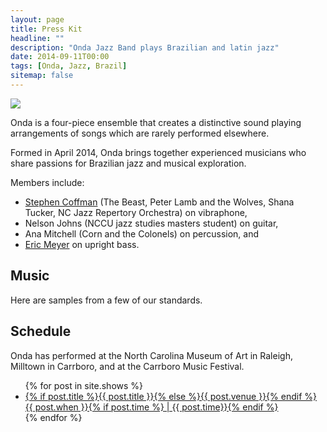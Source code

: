 ```yaml
---
layout: page
title: Press Kit
headline: ""
description: "Onda Jazz Band plays Brazilian and latin jazz"
date: 2014-09-11T00:00
tags: [Onda, Jazz, Brazil]
sitemap: false
---
```

<script type="text/javascript">
  var shows = {% include shows.json %} || [];
  var songs = {% include songs.json %} || [];
</script>

<div class='band-photo'>
  <img src="{{ site.url }}/images/onda_ncma_sm.jpg">
</div>

Onda is a four-piece ensemble that creates a distinctive sound playing arrangements of songs which are rarely performed elsewhere.

Formed in April 2014, Onda brings together experienced musicians who share passions for Brazilian jazz and musical exploration.

Members include:

* [Stephen Coffman]({{site.url}}/about/stephen/) (The Beast, Peter Lamb and the Wolves, Shana Tucker, NC Jazz Repertory Orchestra) on vibraphone,
* Nelson Johns (NCCU jazz studies masters student) on guitar,
* Ana Mitchell (Corn and the Colonels) on percussion, and
* [Eric Meyer]({{site.url}}/about/eric/) on upright bass.

## Music

Here are samples from a few of our standards.

<div id="songPlayer"></div>

## Schedule

Onda has performed at the North Carolina Museum of Art in Raleigh, Milltown in Carrboro, and at the Carrboro Music Festival.

<ul class="post-list shows" id='shows'>
{% for post in site.shows %}
  <li><article><a href="{{ site.url }}{{ post.url }}">{% if post.title %}{{ post.title }}{% else %}{{ post.venue }}{% endif %} <span class='show-date'>{{ post.when }}{% if post.time %} | {{ post.time}}{% endif %}</span></a></article></li>
{% endfor %}
</ul>
